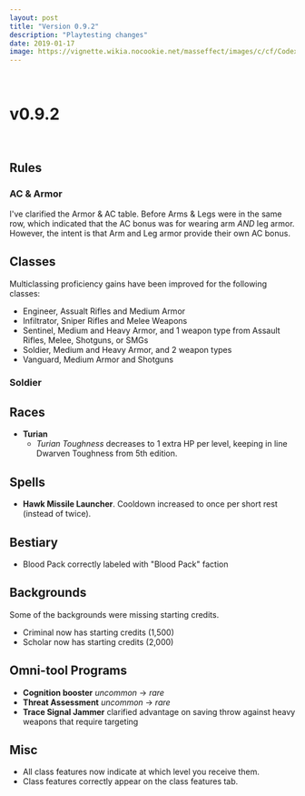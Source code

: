 ```yaml
---
layout: post
title: "Version 0.9.2"
description: "Playtesting changes"
date: 2019-01-17
image: https://vignette.wikia.nocookie.net/masseffect/images/c/cf/Codex_ME_-_FTL_Drive.png/revision/latest?cb=20140820095603&format=original
---
```


<br>

# v0.9.2  

<br>

## Rules

### AC & Armor
I've clarified the Armor & AC table. Before Arms & Legs were in the same row, which indicated that the AC bonus was for wearing arm _AND_ leg armor.
However, the intent is that Arm and Leg armor provide their own AC bonus. 

## Classes
Multiclassing proficiency gains have been improved for the following classes:
- Engineer, Assualt Rifles and Medium Armor
- Infiltrator, Sniper Rifles and Melee Weapons
- Sentinel, Medium and Heavy Armor, and 1 weapon type from Assault Rifles, Melee, Shotguns, or SMGs
- Soldier, Medium and Heavy Armor, and 2 weapon types
- Vanguard, Medium Armor and Shotguns

### Soldier

## Races

- __Turian__
  - _Turian Toughness_ decreases to 1 extra HP per level, keeping in line Dwarven Toughness from 5th edition.

## Spells
- __Hawk Missile Launcher__. Cooldown increased to once per short rest (instead of twice).

## Bestiary

- Blood Pack correctly labeled with "Blood Pack" faction

## Backgrounds
Some of the backgrounds were missing starting credits.
- Criminal now has starting credits (1,500)
- Scholar now has starting credits (2,000)

## Omni-tool Programs
- __Cognition booster__ _uncommon_ -> _rare_
- __Threat Assessment__ _uncommon_ -> _rare_
- __Trace Signal Jammer__ clarified advantage on saving throw against heavy weapons that require targeting

## Misc
- All class features now indicate at which level you receive them.
- Class features correctly appear on the class features tab.
